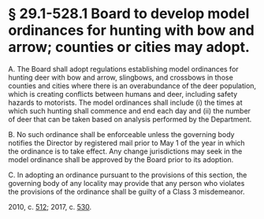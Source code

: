 # § 29.1-528.1 Board to develop model ordinances for hunting with bow and arrow; counties or cities may adopt.

<p>A. The Board shall adopt regulations establishing model ordinances for hunting deer with bow and arrow, slingbows, and crossbows in those counties and cities where there is an overabundance of the deer population, which is creating conflicts between humans and deer, including safety hazards to motorists. The model ordinances shall include (i) the times at which such hunting shall commence and end each day and (ii) the number of deer that can be taken based on analysis performed by the Department.</p><p>B. No such ordinance shall be enforceable unless the governing body notifies the Director by registered mail prior to May 1 of the year in which the ordinance is to take effect. Any change jurisdictions may seek in the model ordinance shall be approved by the Board prior to its adoption.</p><p>C. In adopting an ordinance pursuant to the provisions of this section, the governing body of any locality may provide that any person who violates the provisions of the ordinance shall be guilty of a Class 3 misdemeanor.</p><p>2010, c. <a href='http://lis.virginia.gov/cgi-bin/legp604.exe?101+ful+CHAP0512'>512</a>; 2017, c. <a href='http://lis.virginia.gov/cgi-bin/legp604.exe?171+ful+CHAP0530'>530</a>.</p>